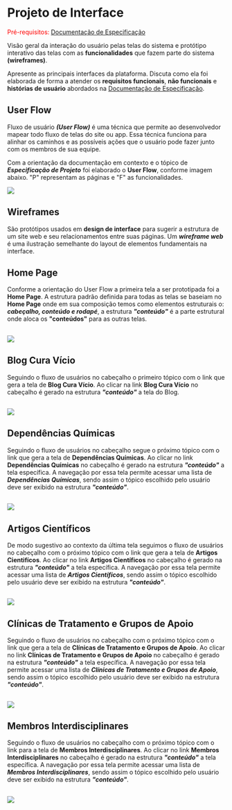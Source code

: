 # Projeto de Interface

<span style="color:red">Pré-requisitos: <a href="2-Especificação do Projeto.md"> Documentação de Especificação</a></span>

Visão geral da interação do usuário pelas telas do sistema e protótipo interativo das telas com as **funcionalidades** que fazem parte do sistema **(wireframes)**.

Apresente as principais interfaces da plataforma. Discuta como ela foi elaborada de forma a atender os **requisitos funcionais**, **não funcionais** e **histórias de usuário** abordados na <a href="2-Especificação do Projeto.md"> Documentação de Especificação</a>.

## User Flow

Fluxo de usuário ***(User Flow)*** é uma técnica que permite ao desenvolvedor mapear todo fluxo de telas do site ou app. Essa técnica funciona para alinhar os caminhos e as possíveis ações que o usuário pode fazer junto com os membros de sua equipe.

Com a orientação da documentação em contexto e o tópico de ***Especificação de Projeto*** foi elaborado o **User Flow**, conforme imagem abaixo. "P" representam as páginas e "F" as funcionalidades. 

<img src="https://user-images.githubusercontent.com/59934631/175834454-049b429f-e169-4ca0-aa8d-36c79dac834a.png">

## Wireframes

São protótipos usados em **design de interface** para sugerir a estrutura de um site web e seu relacionamentos entre suas páginas. Um ***wireframe web*** é uma ilustração semelhante do layout de elementos fundamentais na interface.

## Home Page
Conforme a orientação do User Flow a primeira tela a ser prototipada foi a **Home Page**.
A estrutura padrão definida para todas as telas se baseiam no **Home Page** onde em sua composição temos como elementos estruturais o: ***cabeçalho, conteúdo e rodapé***, a estrutura ***"conteúdo"*** é a parte estrutural onde aloca os **"conteúdos"** para as outras telas.
##

##
<img src="https://user-images.githubusercontent.com/86859418/164994591-179bfca8-9dbe-431d-a101-3f50eb2b03d2.jpg">

## Blog Cura Vício
Seguindo o fluxo de usuários no cabeçalho o primeiro tópico com o link que gera a tela de **Blog Cura Vício**.
Ao clicar na link **Blog Cura Vício** no cabeçalho é gerado na estrutura ***"conteúdo"*** a tela do Blog. 
##

##
<img src="https://user-images.githubusercontent.com/86859418/164994954-aab84eb6-dc52-4d92-b04e-f720dd0754af.jpg">

## Dependências Químicas
Seguindo o fluxo de usuários no cabeçalho segue o próximo tópico com o link que gera a tela de **Dependências Químicas**.
Ao clicar no link **Dependências Químicas** no cabeçalho é gerado na estrutura ***"conteúdo"*** a tela específica.
A navegação por essa tela permite acessar uma lista de ***Dependências Químicas***, sendo assim o tópico escolhido pelo usuário deve ser exibido na estrutura ***"conteúdo"***.
##

##
<img src="https://user-images.githubusercontent.com/86859418/164995383-d6a1c37a-029a-4757-bed1-056a7968593e.jpg">

## Artigos Científicos
De modo sugestivo ao contexto da última tela seguimos o fluxo de usuários no cabeçalho com o próximo tópico com o link que gera a tela de **Artigos Cientifícos**.
Ao clicar no link **Artigos Científicos** no cabeçalho é gerado na estrutura ***"conteúdo"*** a tela específica.
A navegação por essa tela permite acessar uma lista de ***Artigos Científicos***, sendo assim o tópico escolhido pelo usuário deve ser exibido na estrutura ***"conteúdo"***.
##

##
<img src="https://user-images.githubusercontent.com/86859418/164995241-74c59c12-d63b-4d61-b221-eb6406225b19.jpg">

## Clínicas de Tratamento e Grupos de Apoio
Seguindo o fluxo de usuários no cabeçalho com o próximo tópico com o link que gera a tela de **Clínicas de Tratamento e Grupos de Apoio**.
Ao clicar no link **Clínicas de Tratamento e Grupos de Apoio** no cabeçalho é gerado na estrutura ***"conteúdo"*** a tela específica.
A navegação por essa tela permite acessar uma lista de ***Clínicas de Tratamento e Grupos de Apoio***, sendo assim o tópico escolhido pelo usuário deve ser exibido na estrutura ***"conteúdo"***.
##

##
<img src="https://user-images.githubusercontent.com/86859418/164996139-1e39c526-8033-4012-b40b-d1cbd1aaf9a6.jpg">

## Membros Interdisciplinares
Seguindo o fluxo de usuários no cabeçalho com o próximo tópico com o link para a tela de **Membros Interdisciplinares**.
Ao clicar no link **Membros Interdisciplinares** no cabeçalho é gerado na estrutura ***"conteúdo"*** a tela específica.
A navegação por essa tela permite acessar uma lista de ***Membros Interdisciplinares***, sendo assim o tópico escolhido pelo usuário deve ser exibido na estrutura ***"conteúdo"***.
##

##
<img src="https://user-images.githubusercontent.com/86859418/164996303-33e3429e-f3f8-4439-93c3-cb48b11a2cb4.jpg">




